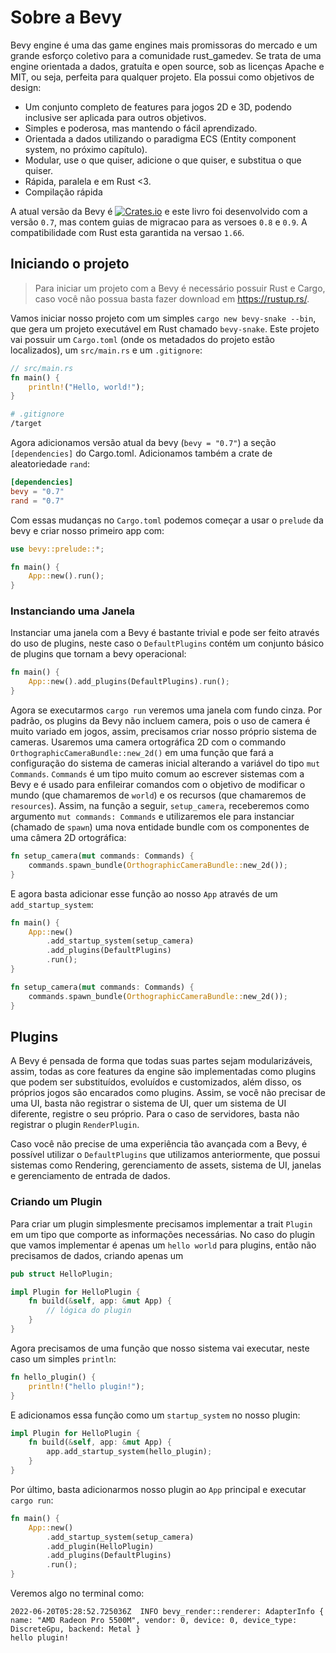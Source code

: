 # Sobre a Bevy

Bevy engine é uma das game engines mais promissoras do mercado e um grande esforço coletivo para a comunidade rust_gamedev. Se trata de uma engine orientada a dados, gratuíta e open source, sob as licenças Apache e MIT, ou seja, perfeita para qualquer projeto. Ela possui como objetivos de design:

* Um conjunto completo de features para jogos 2D e 3D, podendo inclusive ser aplicada para outros objetivos.
* Simples e poderosa, mas mantendo o fácil aprendizado.
* Orientada a dados utilizando o paradigma ECS (Entity component system, no próximo capítulo).
* Modular, use o que quiser, adicione o que quiser, e substitua o que quiser.
* Rápida, paralela e em Rust <3.
* Compilação rápida

A atual versão da Bevy é [![Crates.io](https://img.shields.io/crates/v/bevy.svg)](https://crates.io/crates/bevy) e este livro foi desenvolvido com a versão `0.7`, mas contem guias de migracao para as versoes `0.8` e `0.9`. A compatibilidade com Rust esta garantida na versao `1.66`.

## Iniciando o projeto

> Para iniciar um projeto com a Bevy é necessário possuir Rust e Cargo, caso você não possua basta fazer download em https://rustup.rs/.

Vamos iniciar nosso projeto com um simples `cargo new bevy-snake --bin`, que gera um projeto executável em Rust chamado `bevy-snake`. Este projeto vai possuir um `Cargo.toml` (onde os metadados do projeto estão localizados), um `src/main.rs` e um `.gitignore`:

```rust
// src/main.rs
fn main() {
    println!("Hello, world!");
}
```

```sh
# .gitignore 
/target
```

Agora adicionamos versão atual da bevy (`bevy = "0.7"`) a seção `[dependencies]` do Cargo.toml. Adicionamos também a crate de aleatoriedade `rand`:

```toml
[dependencies]
bevy = "0.7"
rand = "0.7"
```

Com essas mudanças no `Cargo.toml` podemos começar a usar o `prelude` da bevy e criar nosso primeiro app com:

```rust
use bevy::prelude::*;

fn main() {
    App::new().run();
}
```

### Instanciando uma Janela

Instanciar uma janela com a Bevy é bastante trivial e pode ser feito através do uso de plugins, neste caso o `DefaultPlugins` contém um conjunto básico de plugins que tornam a bevy operacional:

```rust
fn main() {
    App::new().add_plugins(DefaultPlugins).run();
}
```

Agora se executarmos `cargo run` veremos uma janela com fundo cinza. Por padrão, os plugins da Bevy não incluem camera, pois o uso de camera é muito variado em jogos, assim, precisamos criar nosso próprio sistema de cameras. Usaremos uma camera ortográfica 2D com o commando `OrthographicCameraBundle::new_2d()` em uma função que fará a configuração do sistema de cameras inicial alterando a variável do tipo `mut Commands`. `Commands` é um tipo muito comum ao escrever sistemas com a Bevy e é usado para enfileirar comandos com o objetivo de modificar o mundo (que chamaremos de `world`) e os recursos (que chamaremos de `resources`). Assim, na função a seguir, `setup_camera`, receberemos como argumento `mut commands: Commands` e utilizaremos ele para instanciar (chamado de `spawn`) uma nova entidade bundle com os componentes de uma câmera 2D ortográfica:

```rust
fn setup_camera(mut commands: Commands) {
    commands.spawn_bundle(OrthographicCameraBundle::new_2d());
}
```

E agora basta adicionar esse função ao nosso `App` através de um `add_startup_system`:

```rust
fn main() {
    App::new()
        .add_startup_system(setup_camera)
        .add_plugins(DefaultPlugins)
        .run();
}

fn setup_camera(mut commands: Commands) {
    commands.spawn_bundle(OrthographicCameraBundle::new_2d());
}
```

## Plugins

A Bevy é pensada de forma que todas suas partes sejam modularizáveis, assim, todas as core features da engine são implementadas como plugins que podem ser substituídos, evoluídos e customizados, além disso, os próprios jogos são encarados como plugins. Assim, se você não precisar de uma UI, basta não registrar o sistema de UI, quer um sistema de UI diferente, registre o seu próprio. Para o caso de servidores, basta não registrar o plugin `RenderPlugin`.
 
Caso você não precise de uma experiência tão avançada com a Bevy, é possível utilizar o `DefaultPlugins` que utilizamos anteriormente, que possui sistemas como Rendering, gerenciamento de assets, sistema de UI, janelas e gerenciamento de entrada de dados.

### Criando um Plugin

Para criar um plugin simplesmente precisamos implementar a trait `Plugin` em um tipo que comporte as informações necessárias. No caso do plugin que vamos implementar é apenas um `hello world` para plugins, então não precisamos de dados, criando apenas um 

```rust
pub struct HelloPlugin;

impl Plugin for HelloPlugin {
    fn build(&self, app: &mut App) {
        // lógica do plugin
    }
}
```

Agora precisamos de uma função que nosso sistema vai executar, neste caso um simples `println`:

```rust
fn hello_plugin() {
    println!("hello plugin!");
}

```

E adicionamos essa função como um `startup_system` no nosso plugin:

```rust
impl Plugin for HelloPlugin {
    fn build(&self, app: &mut App) {
        app.add_startup_system(hello_plugin);
    }
}
```

Por último, basta adicionarmos nosso plugin ao `App` principal e executar `cargo run`:

```rust
fn main() {
    App::new()
        .add_startup_system(setup_camera)
        .add_plugin(HelloPlugin)
        .add_plugins(DefaultPlugins)
        .run();
}
```

Veremos algo no terminal como:

```
2022-06-20T05:28:52.725036Z  INFO bevy_render::renderer: AdapterInfo { name: "AMD Radeon Pro 5500M", vendor: 0, device: 0, device_type: DiscreteGpu, backend: Metal }
hello plugin!
```